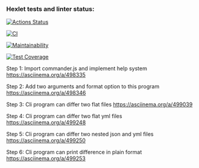 ### Hexlet tests and linter status:
[![Actions Status](https://github.com/andymodd/frontend-project-lvl2/workflows/hexlet-check/badge.svg)](https://github.com/andymodd/frontend-project-lvl2/actions)

[![CI](https://github.com/andymodd/frontend-project-lvl2/actions/workflows/eslint-jest.yml/badge.svg)](https://github.com/andymodd/frontend-project-lvl2/actions/workflows/eslint-jest.yml)

[![Maintainability](https://api.codeclimate.com/v1/badges/a98557aedf1d3bf083c8/maintainability)](https://codeclimate.com/github/andymodd/frontend-project-lvl2/maintainability)

[![Test Coverage](https://api.codeclimate.com/v1/badges/a98557aedf1d3bf083c8/test_coverage)](https://codeclimate.com/github/andymodd/frontend-project-lvl2/test_coverage)


Step 1: Import commander.js and implement help system
https://asciinema.org/a/498335

Step 2: Add two arguments and format option to this program
https://asciinema.org/a/498346

Step 3: Cli program can differ two flat files
https://asciinema.org/a/499039

Step 4: Cli program can differ two flat yml files
https://asciinema.org/a/499248

Step 5: Cli program can differ two nested json and yml files
https://asciinema.org/a/499250

Step 6: Cli program can print difference in plain format
https://asciinema.org/a/499253